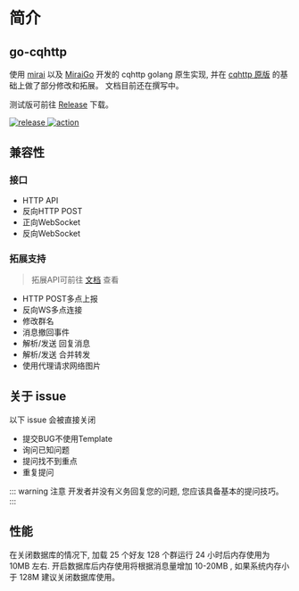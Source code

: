 # 简介

## go-cqhttp

使用 [mirai](https://github.com/mamoe/mirai) 以及 [MiraiGo](https://github.com/Mrs4s/MiraiGo) 开发的 cqhttp golang 原生实现, 并在 [cqhttp 原版](https://github.com/richardchien/coolq-http-api) 的基础上做了部分修改和拓展。
文档目前还在撰写中。

测试版可前往 [Release](https://github.com/Mrs4s/go-cqhttp/releases) 下载。

<a href="https://github.com/Mrs4s/go-cqhttp/releases">
    <img src="https://img.shields.io/github/v/release/Mrs4s/go-cqhttp?color=blueviolet&include_prereleases" alt="release">
</a>
<a href="https://github.com/Mrs4s/go-cqhttp/actions">
    <img src="https://github.com/Mrs4s/go-cqhttp/workflows/CI/badge.svg" alt="action">
</a>

## 兼容性

### 接口
- HTTP API
- 反向HTTP POST
- 正向WebSocket
- 反向WebSocket

### 拓展支持
> 拓展API可前往 [文档](docs/cqhttp.md) 查看
- HTTP POST多点上报
- 反向WS多点连接
- 修改群名
- 消息撤回事件
- 解析/发送 回复消息
- 解析/发送 合并转发
- 使用代理请求网络图片

## 关于 issue

以下 issue 会被直接关闭
- 提交BUG不使用Template
- 询问已知问题
- 提问找不到重点
- 重复提问

::: warning 注意
开发者并没有义务回复您的问题, 您应该具备基本的提问技巧。
:::

## 性能

在关闭数据库的情况下, 加载 25 个好友 128 个群运行 24 小时后内存使用为 10MB 左右. 开启数据库后内存使用将根据消息量增加 10-20MB , 如果系统内存小于 128M 建议关闭数据库使用。
